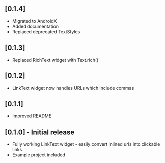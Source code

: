 ## [0.1.4]

* Migrated to AndroidX
* Added documentation
* Replaced deprecated TextStyles

## [0.1.3]

* Replaced RichText widget with Text.rich()

## [0.1.2]

* LinkText widget now handles URLs which include commas

## [0.1.1]

* Improved README

## [0.1.0] - Initial release

* Fully working LinkText widget - easily convert inlined urls into clickable links
* Example project included

